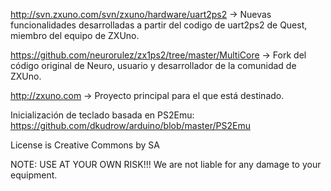 http://svn.zxuno.com/svn/zxuno/hardware/uart2ps2 -> Nuevas funcionalidades desarrolladas a partir del codigo de uart2ps2 de Quest, miembro del equipo de ZXUno.

https://github.com/neurorulez/zx1ps2/tree/master/MultiCore -> Fork del código original de Neuro, usuario y desarrollador de la comunidad de ZXUno. 

http://zxuno.com -> Proyecto principal para el que está destinado.

Inicialización de teclado basada en PS2Emu: https://github.com/dkudrow/arduino/blob/master/PS2Emu

License is Creative Commons by SA

NOTE: USE AT YOUR OWN RISK!!! We are not liable for any damage to your equipment.

